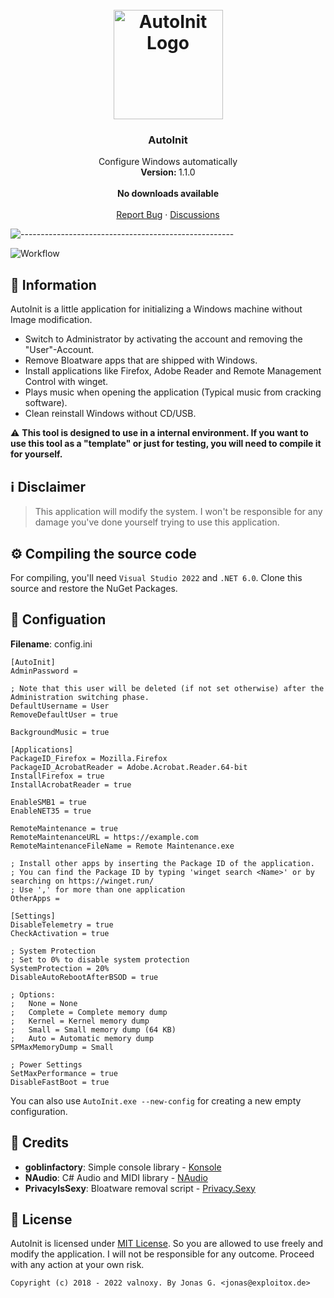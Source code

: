 <h1 align="center"><br><img src="https://dl.exploitox.de/other/AutoInit.png" alt="AutoInit Logo" width=175px></h1>

<h3 align="center">AutoInit</h3>
<p align="center">
    Configure Windows automatically
    <br />
    <strong>Version: </strong>1.1.0
    <br />
    <br />
    <a><strong>No downloads available</strong></a>
    <br />
    <br />
    <a href="https://github.com/valnoxy/AutoInit/issues">Report Bug</a>
    ·
    <a href="https://github.com/valnoxy/AutoInit/discussions/">Discussions</a>
  </p>
</p>

![-----------------------------------------------------](https://dl.exploitox.de/t440p-oc/rainbow.png)

![Workflow](https://github.com/valnoxy/AutoInit/actions/workflows/dotnet.yml/badge.svg)

## 🔔 Information
AutoInit is a little application for initializing a Windows machine without Image modification. 


- Switch to Administrator by activating the account and removing the "User"-Account.
- Remove Bloatware apps that are shipped with Windows.
- Install applications like Firefox, Adobe Reader and Remote Management Control with winget.
- Plays music when opening the application (Typical music from cracking software).
- Clean reinstall Windows without CD/USB.

⚠ **This tool is designed to use in a internal environment. If you want to use this tool as a "template" or just for testing, you will need to compile it for yourself.**

## ℹ️ Disclaimer
> This application will modify the system. I won't be responsible for any damage you've done yourself trying to use this application.

## ⚙️ Compiling the source code
For compiling, you'll need ```Visual Studio 2022``` and ```.NET 6.0```.
Clone this source and restore the NuGet Packages.

## 📜 Configuation

**Filename**: config.ini
```
[AutoInit]
AdminPassword = 

; Note that this user will be deleted (if not set otherwise) after the Administration switching phase.
DefaultUsername = User
RemoveDefaultUser = true

BackgroundMusic = true

[Applications]
PackageID_Firefox = Mozilla.Firefox
PackageID_AcrobatReader = Adobe.Acrobat.Reader.64-bit
InstallFirefox = true
InstallAcrobatReader = true

EnableSMB1 = true
EnableNET35 = true

RemoteMaintenance = true
RemoteMaintenanceURL = https://example.com
RemoteMaintenanceFileName = Remote Maintenance.exe

; Install other apps by inserting the Package ID of the application.
; You can find the Package ID by typing 'winget search <Name>' or by searching on https://winget.run/
; Use ',' for more than one application
OtherApps =  

[Settings]
DisableTelemetry = true
CheckActivation = true

; System Protection
; Set to 0% to disable system protection
SystemProtection = 20%
DisableAutoRebootAfterBSOD = true

; Options:
;   None = None
;   Complete = Complete memory dump
;   Kernel = Kernel memory dump
;   Small = Small memory dump (64 KB)
;   Auto = Automatic memory dump
SPMaxMemoryDump = Small

; Power Settings
SetMaxPerformance = true
DisableFastBoot = true
```
You can also use ```AutoInit.exe --new-config``` for creating a new empty configuration.

## 📖 Credits
 - **goblinfactory**: Simple console library - [Konsole](https://github.com/goblinfactory/konsole)
 - **NAudio**: C# Audio and MIDI library - [NAudio](https://github.com/naudio/NAudio)
 - **PrivacyIsSexy**: Bloatware removal script - [Privacy.Sexy](https://privacy.sexy/)

## 🧾 License
AutoInit is licensed under [MIT License](https://github.com/valnoxy/AutoInit/blob/main/LICENSE). So you are allowed to use freely and modify the application. I will not be responsible for any outcome. Proceed with any action at your own risk.

```Copyright (c) 2018 - 2022 valnoxy. By Jonas G. <jonas@exploitox.de> ```
